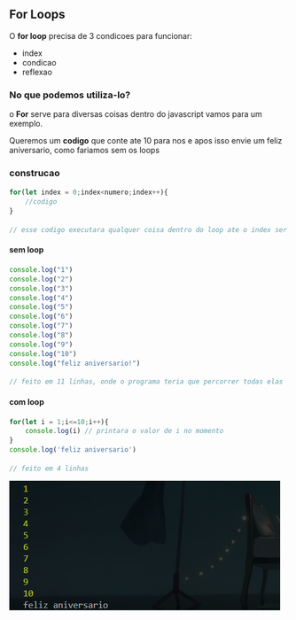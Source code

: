 ## For Loops

O **for loop** precisa de 3 condicoes para funcionar:

- index
- condicao
- reflexao

### No que podemos utiliza-lo?

o **For** serve para diversas coisas dentro do javascript vamos para um exemplo.

Queremos um **codigo** que conte ate 10 para nos e apos isso envie um feliz aniversario, como fariamos sem os loops
### construcao
~~~javascript
for(let index = 0;index<numero;index++){
    //codigo
}

// esse codigo executara qualquer coisa dentro do loop ate o index ser = ou maior que o numero
~~~

#### sem loop
~~~javascript
console.log("1")
console.log("2")
console.log("3")
console.log("4")
console.log("5")
console.log("6")
console.log("7")
console.log("8")
console.log("9")
console.log("10")
console.log("feliz aniversario!")

// feito em 11 linhas, onde o programa teria que percorrer todas elas
~~~
#### com loop
~~~javascript
for(let i = 1;i<=10;i++){
    console.log(i) // printara o valor de i no momento
}
console.log('feliz aniversario')

// feito em 4 linhas
~~~
![For Loop](image.png)
